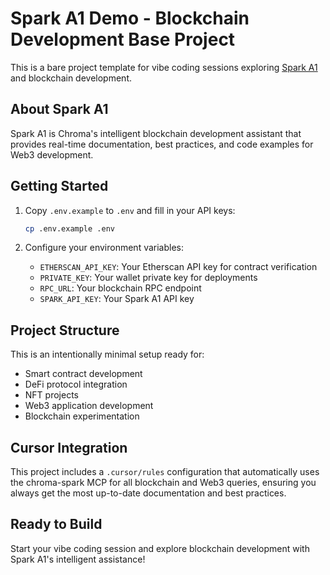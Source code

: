 # Spark A1 Demo - Blockchain Development Base Project

This is a bare project template for vibe coding sessions exploring [Spark A1](https://chrom.ar/spark-a1) and blockchain development.

## About Spark A1

Spark A1 is Chroma's intelligent blockchain development assistant that provides real-time documentation, best practices, and code examples for Web3 development.

## Getting Started

1. Copy `.env.example` to `.env` and fill in your API keys:
   ```bash
   cp .env.example .env
   ```

2. Configure your environment variables:
   - `ETHERSCAN_API_KEY`: Your Etherscan API key for contract verification
   - `PRIVATE_KEY`: Your wallet private key for deployments
   - `RPC_URL`: Your blockchain RPC endpoint
   - `SPARK_API_KEY`: Your Spark A1 API key

## Project Structure

This is an intentionally minimal setup ready for:
- Smart contract development
- DeFi protocol integration
- NFT projects
- Web3 application development
- Blockchain experimentation

## Cursor Integration

This project includes a `.cursor/rules` configuration that automatically uses the chroma-spark MCP for all blockchain and Web3 queries, ensuring you always get the most up-to-date documentation and best practices.

## Ready to Build

Start your vibe coding session and explore blockchain development with Spark A1's intelligent assistance!